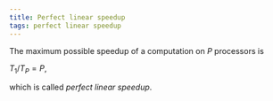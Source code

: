 ```yaml
---
title: Perfect linear speedup
tags: perfect linear speedup
---
```


The maximum possible speedup of a computation on $P$ processors is 

$T_1/T_P = P$,

which is called *perfect linear speedup*.